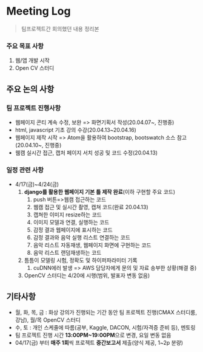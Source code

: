 # Meeting Log

> 팀프로젝트간 회의했던 내용 정리본

### 주요 목표 사항

1. 웹/앱 개발 시작
2. Open CV 스터디

## 주요 논의 사항

### 팀 프로젝트 진행사항

- 웹페이지 콘티 계속 수정, 보완 => 화면기획서 작성(20.04.07~, 진행중)
- html, javascript 기초 강의 수강(20.04.13~20.04.16)
- 웹페이지 제작 시작 => Atom을 활용하여 bootstrap, bootswatch 소스 참고(20.04.10~, 진행중)
- 웸캠 실시간 접근, 캡처 페이지 서치 성공 및 코드 수정(20.04.13)

### 일정 관련 사항

- 4/17(금)~4/24(금)
  1. **django를 활용한 웹페이지 기본 틀 제작 완료**(이하 구현할 주요 코드)
     1. push 버튼=>웹캠 접근하는 코드
     2. 웹캠 접근 및 실시간 촬영, 캡쳐 코드(완료 20.04.13)
     3. 캡쳐한 이미지 resize하는 코드
     4. 이미지 모델과 연결, 실행하는 코드
     5. 감정 결과 웹페이지에 표시하는 코드
     6. 감정 결과와 음악 실행 리스트 연결하는 코드
     7. 음악 리스트 자동재생, 웹페이지 화면에 구현하는 코드
     8. 음악 리스트 랜덤재생하는 코드
  2. 틈틈이 모델링 시험, 정확도 및 하이퍼파라미터 기록
     1. cuDNN에러 발생 => AWS 담당자에게 문의 및 자료 송부한 상황(해결 중)
  3. OpenCV 스터디는 4/20에 시행(범위, 발표자 변동 없음)

## 기타사항

- 월, 화, 목, 금 : 화상 강의가 진행되는 기간 동안 팀 프로젝트 진행(CMAX 스터디룸, 강남), 월/목 OpenCV 스터디
- 수, 토 : 개인 스케줄에 따름(공부, Kaggle, DACON, 시험/자격증 준비 등), 멘토링
- 팀 프로젝트 진행 시간 **13:00PM~19:00PM**으로 변경, 요일 변동 없음
- 04/17(금) 부터 **매주 1회**씩 프로젝트 **중간보고서** 제출(양식 제공, 1~2p 분량)